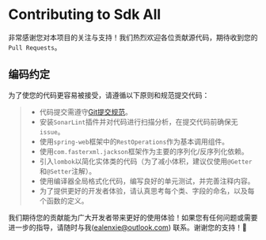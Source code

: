 # Contributing to Sdk All

非常感谢您对本项目的关注与支持！我们热烈欢迎各位贡献源代码，期待收到您的`Pull Requests`。

## 编码约定

为了使您的代码更容易被接受，请遵循以下原则和规范提交代码：

> - 代码提交需遵守[Git提交规范](https://github.com/EalenXie/sdk-all//blob/main/GIT_PR.md)。
> - 安装`SonarLint`插件并对代码进行扫描分析，在提交代码前确保无`issue`。
> - 使用`spring-web`框架中的`RestOperations`作为基本调用组件。
> - 使用`com.fasterxml.jackson`框架作为主要的序列化/反序列化依赖。
> - 引入`lombok`以简化实体类的代码（为了减小体积，建议仅使用`@Getter`和`@Setter`注解）。
> - 使用编译器全局格式化代码，编写良好的单元测试，并完善注释内容。
> - 为了提供更好的开发者体验，请认真思考每个类、字段的命名，以及每个函数的定义。

我们期待您的贡献能为广大开发者带来更好的使用体验！如果您有任何问题或需要进一步的指导，请随时与我([ealenxie@outlook.com](mailto:ealenxie@outlook.com))
联系。谢谢您的支持！🚀
